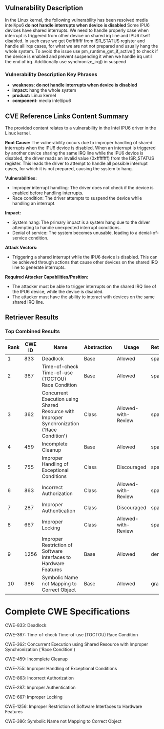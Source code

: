 ## Vulnerability Description
In the Linux kernel, the following vulnerability has been resolved media intel/ipu6 **do not handle interrupts when device is disabled** Some IPU6 devices have shared interrupts. We need to handle properly case when interrupt is triggered from other device on shared irq line and IPU6 itself disabled. In such case we get 0xffffffff from ISR_STATUS register and handle all irqs cases, for what we are not not prepared and usually hang the whole system. To avoid the issue use pm_runtime_get_if_active() to check if the device is enabled and prevent suspending it when we handle irq until the end of irq. Additionally use synchronize_irq() in suspend

### Vulnerability Description Key Phrases
- **weakness:** **do not handle interrupts when device is disabled**
- **impact:** hang the whole system
- **product:** Linux kernel
- **component:** media intel/ipu6

## CVE Reference Links Content Summary
The provided content relates to a vulnerability in the Intel IPU6 driver in the Linux kernel.

**Root Cause:**
The vulnerability occurs due to improper handling of shared interrupts when the IPU6 device is disabled. When an interrupt is triggered by another device sharing the same IRQ line while the IPU6 device is disabled, the driver reads an invalid value (0xffffffff) from the ISR_STATUS register. This leads the driver to attempt to handle all possible interrupt cases, for which it is not prepared, causing the system to hang.

**Vulnerabilities:**
- Improper interrupt handling: The driver does not check if the device is enabled before handling interrupts.
- Race condition: The driver attempts to suspend the device while handling an interrupt.

**Impact:**
- System hang: The primary impact is a system hang due to the driver attempting to handle unexpected interrupt conditions.
- Denial of service: The system becomes unusable, leading to a denial-of-service condition.

**Attack Vectors:**
- Triggering a shared interrupt while the IPU6 device is disabled. This can be achieved through actions that cause other devices on the shared IRQ line to generate interrupts.

**Required Attacker Capabilities/Position:**
- The attacker must be able to trigger interrupts on the shared IRQ line of the IPU6 device, while the device is disabled.
- The attacker must have the ability to interact with devices on the same shared IRQ line.

## Retriever Results

### Top Combined Results

| Rank | CWE ID | Name | Abstraction | Usage  | Retrievers | Individual Scores |
|------|--------|------|-------------|-------|------------|-------------------|
| 1 | 833 | Deadlock | Base | Allowed | sparse | 0.508 |
| 2 | 367 | Time-of-check Time-of-use (TOCTOU) Race Condition | Base | Allowed | sparse | 0.500 |
| 3 | 362 | Concurrent Execution using Shared Resource with Improper Synchronization ('Race Condition') | Class | Allowed-with-Review | sparse | 0.496 |
| 4 | 459 | Incomplete Cleanup | Base | Allowed | sparse | 0.487 |
| 5 | 755 | Improper Handling of Exceptional Conditions | Class | Discouraged | sparse | 0.474 |
| 6 | 863 | Incorrect Authorization | Class | Allowed-with-Review | sparse | 0.473 |
| 7 | 287 | Improper Authentication | Class | Discouraged | sparse | 0.473 |
| 8 | 667 | Improper Locking | Class | Allowed-with-Review | sparse | 0.469 |
| 9 | 1256 | Improper Restriction of Software Interfaces to Hardware Features | Base | Allowed | dense | 0.434 |
| 10 | 386 | Symbolic Name not Mapping to Correct Object | Base | Allowed | graph | 0.002 |



# Complete CWE Specifications

CWE-833: Deadlock

CWE-367: Time-of-check Time-of-use (TOCTOU) Race Condition

CWE-362: Concurrent Execution using Shared Resource with Improper Synchronization ('Race Condition')

CWE-459: Incomplete Cleanup

CWE-755: Improper Handling of Exceptional Conditions

CWE-863: Incorrect Authorization

CWE-287: Improper Authentication

CWE-667: Improper Locking

CWE-1256: Improper Restriction of Software Interfaces to Hardware Features

CWE-386: Symbolic Name not Mapping to Correct Object